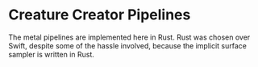 # Creature Creator Pipelines

The metal pipelines are implemented here in Rust.
Rust was chosen over Swift, despite some of the hassle involved, because the implicit surface sampler is written in Rust.
